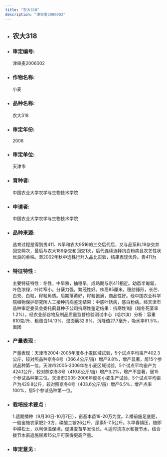 ```yaml
---
title: "农大318"
description: "津审麦2006002"
---
```

* ## 农大318
* ###  审定编号:  
   津审麦2006002

*  ### 作物名称:  
   小麦

*   ###  品种名称: 
    农大318

*   ### 审定年份: 
    2006

*   ### 审定单位:  
    天津市

*   ### 育种者:  
    中国农业大学农学与生物技术学院

*   ### 申请者:  
    中国农业大学农学与生物技术学院

*   ### 品种来源:  
    选育过程是得到贵411、N早和农大9516的三交后代后，又与品系BL19杂交并回交两次，最后与农大189杂交和回交1次，后代连续选择抗白粉病且农艺性状优良的单株。至2002年秋中选株行升入品比实验，结果表现优异。贵411为

*   ### 特征特性 : 
    主要特征特性：冬性，中早熟，抽穗早，成熟期与京411相近。幼苗半匍匐，叶色浓绿，叶片窄小。分蘖力强，繁茂性好。株高85厘米。穗纺锤形，长芒、白壳、白粒，籽粒角质。后期落黄好，籽粒饱满，商品性好。经中国农业科学院植物保护研究所人工接种抗病鉴定结果：中感叶锈病，感白粉病。经天津市品种审定委员会委托蓟县种子公司抗寒性鉴定结果：抗寒性1级（越冬死茎率1.2%）。经农业部谷物及制品质量监督检验测试中心（哈尔滨）分析：容重810克/升、粗蛋白14.13%、湿面筋32.9%，沉降值27.7毫升，吸水率61.5%，面团

*   ### 产量表现 : 
    产量表现：天津市2004-2005年度冬小麦区域试验，5个试点平均亩产402.3公斤，较对照品种京冬8号（366.4公斤/亩）增产9.8%，增产显著，居15个参试品种第一位。天津市2005-2006年冬小麦区域试验，5个试点平均亩产为424.1公斤，较对照京冬8号（410.8公斤/亩）增产3.2%，增产不显著，居15个参试品种第三位。天津市2005-2006年度冬小麦生产试验，5个试点平均亩产为429.8公斤，较对照京冬8号（403.6公斤/亩）增产6.5%，增产点率100%，居5个参试品种第一位。

*   ### 栽培技术要点 : 
    1.适期播种（9月30日-10月7日），亩基本苗18-20万为宜。2.播前施足底肥，一般亩施农家肥2-3方，磷酸二铵26公斤，尿素5-7.5公斤。3.早春镇压，随即中耕松土，以利保温保墒，促进麦苗早发快长。4.适时浇冻水和拨节水，结合拨节水亩追施尿素15公斤可获得更高产量。

*   ### 审定意见 : 
    

